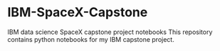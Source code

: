 # IBM-SpaceX-Capstone
IBM data science SpaceX capstone project notebooks
This repository contains python notebooks for my IBM capstone project.

